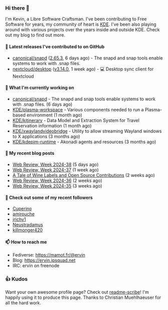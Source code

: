 ### Hi there 👋

I'm Kevin, a Libre Software Craftsman. I've been contributing to Free Software for years,
my community of heart is [KDE](https://kde.org). I've been also playing around with various
projects over the years inside and outside KDE. Check out my blog to find out more.

#### 🔭 Latest releases I've contributed to on GitHub

- [canonical/snapd](https://github.com/canonical/snapd) ([2.65.3](https://github.com/canonical/snapd/releases/tag/2.65.3), 6 days ago) - The snapd and snap tools enable systems to work with .snap files.
- [nextcloud/desktop](https://github.com/nextcloud/desktop) ([v3.14.0](https://github.com/nextcloud/desktop/releases/tag/v3.14.0), 1 week ago) - 💻 Desktop sync client for Nextcloud

#### 🌱 What I'm currently working on

- [canonical/snapd](https://github.com/canonical/snapd) - The snapd and snap tools enable systems to work with .snap files. (6 days ago)
- [KDE/plasma-workspace](https://github.com/KDE/plasma-workspace) - Various components needed to run a Plasma-based environment (1 month ago)
- [KDE/kitinerary](https://github.com/KDE/kitinerary) - Data Model and Extraction System for Travel Reservation information (1 month ago)
- [KDE/xwaylandvideobridge](https://github.com/KDE/xwaylandvideobridge) - Utility to allow streaming Wayland windows to X applications (3 months ago)
- [KDE/kdepim-runtime](https://github.com/KDE/kdepim-runtime) - Akonadi agents and resources (3 months ago)

#### 📜 My recent blog posts

- [Web Review, Week 2024-38](https://ervin.ipsquad.net/blog/2024/09/20/web-review-week-2024-38/) (5 days ago)
- [Web Review, Week 2024-37](https://ervin.ipsquad.net/blog/2024/09/14/web-review-week-2024-37/) (1 week ago)
- [A Tale of Wine Labels and Open Source Contributions](https://ervin.ipsquad.net/blog/2024/09/11/a-tale-of-wine-labels-and-open-source-contributions/) (2 weeks ago)
- [Web Review, Week 2024-36](https://ervin.ipsquad.net/blog/2024/09/06/web-review-week-2024-36/) (2 weeks ago)
- [Web Review, Week 2024-35](https://ervin.ipsquad.net/blog/2024/08/30/web-review-week-2024-35/) (3 weeks ago)

#### 👯 Check out some of my recent followers

- [Cuperino](https://github.com/Cuperino)
- [amirouche](https://github.com/amirouche)
- [jrichy1](https://github.com/jrichy1)
- [Neustradamus](https://github.com/Neustradamus)
- [killmonger420](https://github.com/killmonger420)

#### 📫 How to reach me

- Fediverse: https://mamot.fr/@ervin
- Blog: https://ervin.ipsquad.net
- IRC: ervin on freenode

### 👍 Kudos

Want your own awesome profile page? Check out [readme-scribe](https://github.com/muesli/readme-scribe)!
I'm happily using it to produce this page. Thanks to Christian Muehlhaeuser for all the hard work.

